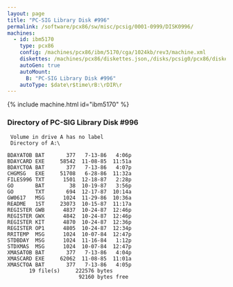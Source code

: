 ```yaml
---
layout: page
title: "PC-SIG Library Disk #996"
permalink: /software/pcx86/sw/misc/pcsig/0001-0999/DISK0996/
machines:
  - id: ibm5170
    type: pcx86
    config: /machines/pcx86/ibm/5170/cga/1024kb/rev3/machine.xml
    diskettes: /machines/pcx86/diskettes.json,/disks/pcsig0/pcx86/diskettes.json
    autoGen: true
    autoMount:
      B: "PC-SIG Library Disk #996"
    autoType: $date\r$time\rB:\rDIR\r
---
```


{% include machine.html id="ibm5170" %}

### Directory of PC-SIG Library Disk #996

     Volume in drive A has no label
     Directory of A:\

    BDAYATOB BAT       377   7-13-86   4:06p
    BDAYCARD EXE     58542  11-08-85  11:51a
    BDAYCTOA BAT       377   7-13-86   4:07p
    CHGMSG   EXE     51708   6-28-86  11:32a
    FILES996 TXT      1501  12-18-87   2:28p
    GO       BAT        38  10-19-87   3:56p
    GO       TXT       694  12-17-87  10:14a
    GW0617   MSG      1024  11-29-86  10:36a
    README   1ST     23073  10-15-87  11:17a
    REGISTER GWB      4837  10-24-87  12:46p
    REGISTER GWX      4842  10-24-87  12:46p
    REGISTER KIT      4870  10-24-87  12:36p
    REGISTER OP1      4805  10-24-87  12:34p
    RRITEMP  MSG      1024  10-07-84  12:47p
    STDBDAY  MSG      1024  11-16-84   1:12p
    STDXMAS  MSG      1024  10-07-84  12:47p
    XMASATOB BAT       377   7-13-86   4:04p
    XMASCARD EXE     62062  11-08-85  11:01a
    XMASCTOA BAT       377   7-13-86   4:05p
           19 file(s)     222576 bytes
                           92160 bytes free

